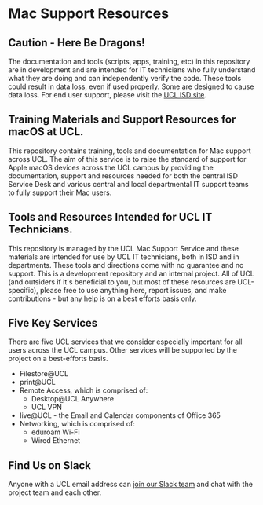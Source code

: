 # Mac Support Resources
## Caution - Here Be Dragons!
The documentation and tools (scripts, apps, training, etc) in this repository are in development and are intended for IT technicians who fully understand what they are doing and can independently verify the code. These tools could result in data loss, even if used properly. Some are designed to cause data loss. For end user support, please visit the [UCL ISD site](http://www.ucl.ac.uk/isd/).

## Training Materials and Support Resources for macOS at UCL.
This repository contains training, tools and documentation for Mac support across UCL. The aim of this service is to raise the standard of support for Apple macOS devices across the UCL campus by providing the documentation, support and resources needed for both the central ISD Service Desk and various central and local departmental IT support teams to fully support their Mac users.

## Tools and Resources Intended for UCL IT Technicians.
This repository is managed by the UCL Mac Support Service and these materials are intended for use by UCL IT technicians, both in ISD and in departments. These tools and directions come with no guarantee and no support. This is a development repository and an internal project. All of UCL (and outsiders if it's beneficial to you, but most of these resources are UCL-specific), please free to use anything here, report issues, and make contributions - but any help is on a best efforts basis only.

## Five Key Services
There are five UCL services that we consider especially important for all users across the UCL campus. Other services will be supported by the project on a best-efforts basis.
- Filestore@UCL
- print@UCL
- Remote Access, which is comprised of:
    - Desktop@UCL Anywhere
    - UCL VPN
- live@UCL - the Email and Calendar components of Office 365
- Networking, which is comprised of:
    - eduroam Wi-Fi
    - Wired Ethernet

## Find Us on Slack
Anyone with a UCL email address can [join our Slack team](https://ucl-mac-support.slack.com) and chat with the project team and each other.
